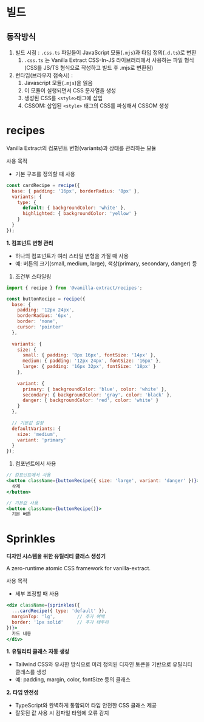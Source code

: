 # 빌드

## 동작방식

1. 빌드 시점 : `.css.ts` 파일들이 JavaScript 모듈(`.mjs`)과 타입 정의(`.d.ts`)로 변환
    1. `.css.ts` 는 Vanilla Extract CSS-In-JS 라이브러리에서 사용하는 파일 형식(CSS를 JS/TS 형식으로 작성하고 빌드 후 .mjs로 변환됨)
2. 런타임(브라우저 접속시) :
    1. Javascript 모듈(`.mjs`)을 읽음
    2. 이 모듈이 실행되면서 CSS 문자열을 생성
    3. 생성된 CSS를 `<style>`태그에 삽입
    4. CSSOM: 삽입된 `<style>` 태그의 CSS를 파싱해서 CSSOM 생성

# recipes

Vanilla Extract의 컴포넌트 변형(variants)과 상태를 관리하는 모듈

사용 목적

- 기본 구조를 정의할 때 사용

```jsx
const cardRecipe = recipe({
  base: { padding: '16px', borderRadius: '8px' },
  variants: {
    type: {
      default: { backgroundColor: 'white' },
      highlighted: { backgroundColor: 'yellow' }
    }
  }
});
```

**1. 컴포넌트 변형 관리**

- 하나의 컴포넌트가 여러 스타일 변형을 가질 때 사용
- 예: 버튼의 크기(small, medium, large), 색상(primary, secondary, danger) 등

1. 조건부 스타일링

```jsx
import { recipe } from '@vanilla-extract/recipes';

const buttonRecipe = recipe({
  base: {
    padding: '12px 24px',
    borderRadius: '6px',
    border: 'none',
    cursor: 'pointer'
  },
  
  variants: {
    size: {
      small: { padding: '8px 16px', fontSize: '14px' },
      medium: { padding: '12px 24px', fontSize: '16px' },
      large: { padding: '16px 32px', fontSize: '18px' }
    },
    
    variant: {
      primary: { backgroundColor: 'blue', color: 'white' },
      secondary: { backgroundColor: 'gray', color: 'black' },
      danger: { backgroundColor: 'red', color: 'white' }
    }
  },
  
  // 기본값 설정
  defaultVariants: {
    size: 'medium',
    variant: 'primary'
  }
});
```

1. 컴포넌트에서 사용

```jsx
// 컴포넌트에서 사용
<button className={buttonRecipe({ size: 'large', variant: 'danger' })}>
  삭제
</button>

// 기본값 사용
<button className={buttonRecipe()}>
  기본 버튼
```

# Sprinkles

**디자인 시스템을 위한 유틸리티 클래스 생성기**

A zero-runtime atomic CSS framework for vanilla-extract.

사용 목적

- 세부 조정할 때 사용

```jsx
<div className={sprinkles({
  ...cardRecipe({ type: 'default' }),
  marginTop: 'lg',        // 추가 여백
  border: '1px solid'     // 추가 테두리
})}>
  카드 내용
</div>
```

**1. 유틸리티 클래스 자동 생성**

- Tailwind CSS와 유사한 방식으로 미리 정의된 디자인 토큰을 기반으로 유틸리티 클래스를 생성
- 예: padding, margin, color, fontSize 등의 클래스

**2. 타입 안전성**

- TypeScript와 완벽하게 통합되어 타입 안전한 CSS 클래스 제공
- 잘못된 값 사용 시 컴파일 타임에 오류 감지